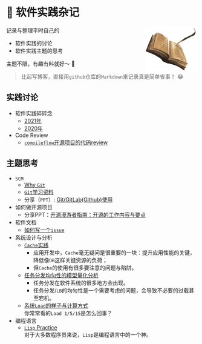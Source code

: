 # 🐣  软件实践杂记

<img src="images/miscellany-icon.png" width="27%" align="right" />

记录与整理平时自己的

- 软件实践的讨论
- 软件实践主题的思考

主题不限，有趣有料就好～ 🥤

> 比起写博客，直接用`github`仓库的`Markdown`来记录真是简单省事！ 😂

## 实践讨论

- 软件实践碎碎念
    - [2021年](broken-thoughts/README.md)
    - [2020年](broken-thoughts/2020.md)
- Code Review
    - [`compileflow`开源项目的代码review](compiler-flow-code-review/README.md)

## 主题思考

- `SCM`
    - [Why `Git`](git/README.md)
    - [`Git`学习资料](git/study-material.md)
    - 分享（`PPT`）: [Git/GitLab(Github)使用](git/git-gitlab-usage.pptx)
- 如何做开源项目
    - 分享PPT：[开源漫游者指南：开源的工作内容与要点](hitchhikers-guide-to-open-source/开源漫游者指南-v0.9.1.pptx)
- 软件文档
    - [如何写一个`issue`](how-to-write-a-issue.md)
- 系统设计与分析
    - [`Cache`实践](cache-practice/README.md)  
        - 应用开发中，`Cache`毫无疑问是很重要的一块：提升应用性能的关键，降低像`DB`这样关键资源的负荷；
        - 但`Cache`的使用有很多要注意的问题与陷阱。
    - [任务分发均匀性的模型量化分析](lb-distribution-uniformity-analysis/README.md)  
        - 任务分发在软件系统的很多地方会出现。
        - 任务分发/`LB`的均匀性是一个需要考虑的问题，会导致不必要的过载甚至宕机。
    - [系统`Load`的样子与计算方式](system-load-calculation-and-looks/README.md)  
      你常常看的`Load 1/5/15`是怎么回事？
- 编程语言
    - [`Lisp` Practice](lisp-practice/README.md)  
      对于大多数程序员来说，`Lisp`是编程语言中的一个神。

